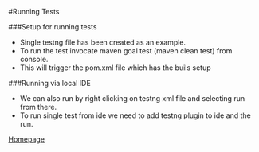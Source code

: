 #Running Tests

###Setup for running tests
- Single testng file has been created as an example.
- To run the test invocate maven goal test (maven clean test) from console.
- This will trigger the pom.xml file which has the buils setup

###Running via local IDE
- We can also run by right clicking on testng xml file and selecting run from there.
- To run single test from ide we need to add testng plugin to ide and the run.


[Homepage](../../README.md)